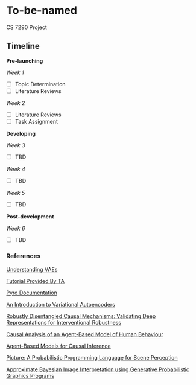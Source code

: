 # To-be-named
CS 7290 Project


## Timeline

**Pre-launching**


*Week 1*

- [ ] Topic Determination 
- [ ] Literature Reviews

*Week 2*

- [ ] Literature Reviews
- [ ] Task Assignment

**Developing**	

*Week 3*

- [ ] TBD

*Week 4*

- [ ] TBD


*Week 5*

- [ ] TBD



**Post-development**
 

 
 *Week 6*
 
 - [ ] TBD


### References

[Understanding VAEs](https://towardsdatascience.com/understanding-variational-autoencoders-vaes-f70510919f73)

[Tutorial Provided By TA](https://github.com/robertness/causalML/blob/master/tutorials/causal_vae_dsprites.ipynb)

[Pyro Documentation](http://docs.pyro.ai/en/stable/contrib.cevae.html)

[An Introduction to Variational Autoencoders](https://arxiv.org/pdf/1906.02691.pdf)

[Robustly Disentangled Causal Mechanisms: Validating Deep Representations for Interventional Robustness](https://arxiv.org/pdf/1811.00007.pdf)

[Causal Analysis of an Agent-Based Model of Human Behaviour](http://downloads.hindawi.com/journals/complexity/2017/8381954.pdf)

[Agent-Based Models for Causal Inference](https://dash.harvard.edu/bitstream/handle/1/27201721/MURRAY-DISSERTATION-2016.pdf?sequence=3&isAllowed=y)

[Picture: A Probabilistic Programming Language for Scene Perception](https://mrkulk.github.io/www_cvpr15/1999.pdf)

[Approximate Bayesian Image Interpretation using
Generative Probabilistic Graphics Programs](https://arxiv.org/pdf/1307.0060v1.pdf)
